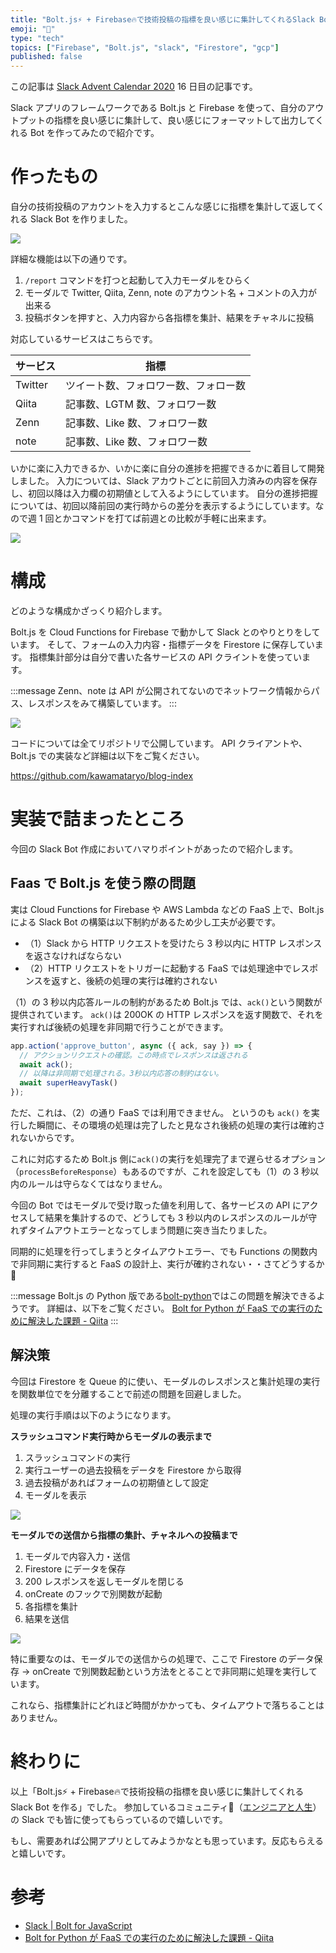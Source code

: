 ```yaml
---
title: "Bolt.js⚡ + Firebase🔥で技術投稿の指標を良い感じに集計してくれるSlack Botを作った"
emoji: "🤖"
type: "tech"
topics: ["Firebase", "Bolt.js", "slack", "Firestore", "gcp"]
published: false
---
```


この記事は [Slack Advent Calendar 2020](https://qiita.com/advent-calendar/2020/slack) 16 日目の記事です。

Slack アプリのフレームワークである Bolt.js と Firebase を使って、自分のアウトプットの指標を良い感じに集計して、良い感じにフォーマットして出力してくれる Bot を作ってみたので紹介です。

# 作ったもの
自分の技術投稿のアカウントを入力するとこんな感じに指標を集計して返してくれる Slack Bot を作りました。

![](https://i.gyazo.com/9d69d32a88460af4d59859cf77855fbe.png)

詳細な機能は以下の通りです。


1.  `/report` コマンドを打つと起動して入力モーダルをひらく
2. モーダルで Twitter, Qiita, Zenn, note のアカウント名 + コメントの入力が出来る
3. 投稿ボタンを押すと、入力内容から各指標を集計、結果をチャネルに投稿

対応しているサービスはこちらです。

|サービス|指標|
|---|---|
|Twitter|ツイート数、フォロワー数、フォロー数|
|Qiita|記事数、LGTM 数、フォロワー数|
|Zenn|記事数、Like 数、フォロワー数|
|note|記事数、Like 数、フォロワー数|

いかに楽に入力できるか、いかに楽に自分の進捗を把握できるかに着目して開発しました。
入力については、Slack アカウトごとに前回入力済みの内容を保存し、初回以降は入力欄の初期値として入るようにしています。
自分の進捗把握については、初回以降前回の実行時からの差分を表示するようにしています。なので週 1 回とかコマンドを打てば前週との比較が手軽に出来ます。

![](https://i.gyazo.com/bdb8e8a5ea3c7146119420b02c01a777.gif)


# 構成

どのような構成かざっくり紹介します。

Bolt.js を Cloud Functions for Firebase で動かして Slack とのやりとりをしています。
そして、フォームの入力内容・指標データを Firestore に保存しています。
指標集計部分は自分で書いた各サービスの API クライントを使っています。

:::message
Zenn、note は API が公開されてないのでネットワーク情報からパス、レスポンスをみて構築しています。
:::

![](https://i.gyazo.com/67a4d02c9df3e48926edbc2a08719b3e.png)

コードについては全てリポジトリで公開しています。
API クライアントや、Bolt.js での実装など詳細は以下をご覧ください。

https://github.com/kawamataryo/blog-index




# 実装で詰まったところ

今回の Slack Bot 作成においてハマりポイントがあったので紹介します。

## Faas で Bolt.js を使う際の問題

実は Cloud Functions for Firebase や AWS Lambda などの FaaS 上で、Bolt.js による Slack Bot の構築は以下制約があるため少し工夫が必要です。

- （1）Slack から HTTP リクエストを受けたら 3 秒以内に HTTP レスポンスを返さなければならない
- （2）HTTP リクエストをトリガーに起動する FaaS では処理途中でレスポンスを返すと、後続の処理の実行は確約されない

（1）の 3 秒以内応答ルールの制約があるため Bolt.js では、`ack()`という関数が提供されています。
`ack()`は 200OK の HTTP レスポンスを返す関数で、それを実行すれば後続の処理を非同期で行うことができます。

```js
app.action('approve_button', async ({ ack, say }) => {
  // アクションリクエストの確認。この時点でレスポンスは返される
  await ack();
  // 以降は非同期で処理される。3秒以内応答の制約はない。
  await superHeavyTask()
});
```

ただ、これは、（2）の通り FaaS では利用できません。
というのも `ack()` を実行した瞬間に、その環境の処理は完了したと見なされ後続の処理の実行は確約されないからです。

これに対応するため Bolt.js 側に`ack()`の実行を処理完了まで遅らせるオプション（`processBeforeResponse`）もあるのですが、これを設定しても（1）の 3 秒以内のルールは守らなくてはなりません。

今回の Bot ではモーダルで受け取った値を利用して、各サービスの API にアクセスして結果を集計するので、どうしても 3 秒以内のレスポンスのルールが守れずタイムアウトエラーとなってしまう問題に突き当たりました。

同期的に処理を行ってしまうとタイムアウトエラー、でも Functions の関数内で非同期に実行すると FaaS の設計上、実行が確約されない・・さてどうするか🤔

:::message
Bolt.js の Python 版である[bolt-python](https://github.com/SlackAPI/bolt-python)ではこの問題を解決できるようです。
詳細は、以下をご覧ください。
[Bolt for Python が FaaS での実行のために解決した課題 - Qiita](https://qiita.com/seratch/items/6d142a9128c6831a6718)
:::

## 解決策

今回は Firestore を Queue 的に使い、モーダルのレスポンスと集計処理の実行を関数単位でを分離することで前述の問題を回避しました。

処理の実行手順は以下のようになります。

**スラッシュコマンド実行時からモーダルの表示まで**

1. スラッシュコマンドの実行
2. 実行ユーザーの過去投稿をデータを Firestore から取得
3. 過去投稿があればフォームの初期値として設定
4. モーダルを表示

![](https://i.gyazo.com/7877d7be4a5e201459565ecdaba48d7c.png)

**モーダルでの送信から指標の集計、チャネルへの投稿まで**

1. モーダルで内容入力・送信
2. Firestore にデータを保存
3. 200 レスポンスを返しモーダルを閉じる
4. onCreate のフックで別関数が起動
5. 各指標を集計
6. 結果を送信


![](https://i.gyazo.com/e5cc7714869af3c9ee02452df58d3ddf.png)

特に重要なのは、モーダルでの送信からの処理で、ここで Firestore のデータ保存 -> onCreate で別関数起動という方法をとることで非同期に処理を実行しています。

これなら、指標集計にどれほど時間がかかっても、タイムアウトで落ちることはありません。

# 終わりに
以上「Bolt.js⚡ + Firebase🔥で技術投稿の指標を良い感じに集計してくれる Slack Bot を作る」でした。
参加しているコミュニティ（[エンジニアと人生](https://community.camp-fire.jp/projects/view/280040)）の Slack でも皆に使ってもらっているので嬉しいです。

もし、需要あれば公開アプリとしてみようかなとも思っています。反応もらえると嬉しいです。

# 参考

- [Slack | Bolt for JavaScript](https://slack.dev/bolt-js/ja-jp/concepts)
- [Bolt for Python が FaaS での実行のために解決した課題 - Qiita](https://qiita.com/seratch/items/6d142a9128c6831a6718)